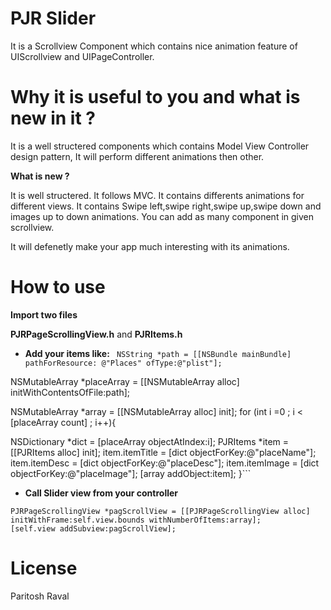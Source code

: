 PJR Slider
=====================

It is a Scrollview Component which contains nice animation feature of UIScrollview and UIPageController.

Why it is useful to you and what is new in it ?
===============================================================

It is a well structered components which contains Model View Controller design pattern, It will perform different animations then other.

**What is new ?**

It is well structered.
It follows MVC.
It contains differents animations for different views.
It contains Swipe left,swipe right,swipe up,swipe down and images up to down animations.
You can add as many component in given scrollview.

It will defenetly make your app much interesting with its animations.


How to use
=====================

**Import two files**

**PJRPageScrollingView.h** and
**PJRItems.h**


- **Add your items like:** ```
NSString *path = [[NSBundle mainBundle] pathForResource:
@"Places" ofType:@"plist"];```

NSMutableArray *placeArray = [[NSMutableArray alloc] initWithContentsOfFile:path];

NSMutableArray *array = [[NSMutableArray alloc] init];
for (int i =0 ; i < [placeArray count] ; i++){

NSDictionary *dict = [placeArray objectAtIndex:i];
PJRItems *item = [[PJRItems alloc] init];
item.itemTitle = [dict objectForKey:@"placeName"];
item.itemDesc = [dict objectForKey:@"placeDesc"];
item.itemImage = [dict objectForKey:@"placeImage"];
[array addObject:item];
}```


- **Call Slider view from your controller** 
```
PJRPageScrollingView *pagScrollView = [[PJRPageScrollingView alloc] initWithFrame:self.view.bounds withNumberOfItems:array];
[self.view addSubview:pagScrollView];
```



     
    
    
License
=====================
Paritosh Raval


